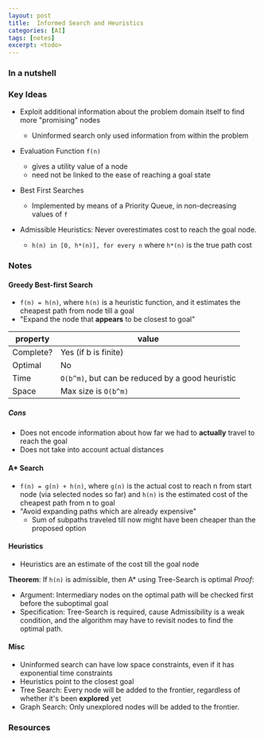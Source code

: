 ```yaml
---
layout: post
title:  Informed Search and Heuristics 
categories: [AI]
tags: [notes]
excerpt: <todo>
---
```


### In a nutshell

### Key Ideas
- Exploit additional information about the problem domain itself to find more "promising" nodes
    - Uninformed search only used information from within the problem

- Evaluation Function `f(n)`
    - gives a utility value of a node
    - need not be linked to the ease of reaching a goal state

- Best First Searches
    - Implemented by means of a Priority Queue, in non-decreasing values of `f`

- Admissible Heuristics: Never overestimates cost to reach the goal node.
    - `h(n) in [0, h*(n)], for every n` where `h*(n)` is the true path cost

### Notes
#### Greedy Best-first Search
- `f(n) = h(n)`, where `h(n)` is a heuristic function, and it estimates the cheapest path from node till a goal
- "Expand the node that **appears** to be closest to goal"

|property|value|
|--------|-----|
|Complete?|Yes (if b is finite)|
|Optimal|No|
|Time|`O(b^m)`, but can be reduced by a good heuristic|
|Space|Max size is `O(b^m)`|

##### Cons
- Does not encode information about how far we had to **actually** travel to reach the goal
- Does not take into account actual distances


#### A* Search
- `f(n) = g(n) + h(n)`, where `g(n)` is the actual cost to reach n from start node (via selected nodes so far) and `h(n)` is the estimated cost of the cheapest path from n to goal
- "Avoid expanding paths which are already expensive"
    - Sum of subpaths traveled till now might have been cheaper than the proposed option


#### Heuristics
- Heuristics are an estimate of the cost till the goal node

**Theorem**: If `h(n)` is admissible, then A* using Tree-Search is optimal
*Proof*: 
- Argument: Intermediary nodes on the optimal path will be checked first before the suboptimal goal
- Specification: Tree-Search is required, cause Admissibility is a weak condition, and the algorithm may have to revisit nodes to find the optimal path.


#### Misc
- Uninformed search can have low space constraints, even if it has exponential time constraints
- Heuristics point to the closest goal
- Tree Search: Every node will be added to the frontier, regardless of whether it's been **explored** yet
- Graph Search: Only unexplored nodes will be added to the frontier.

### Resources
